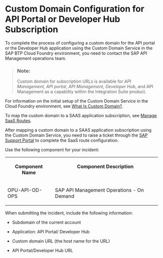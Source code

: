 <!-- loioc4e67a95e187466c817ebb2a763a8383 -->

# Custom Domain Configuration for API Portal or Developer Hub Subscription

To complete the process of configuring a custom domain for the API portal or the Developer Hub application using the Custom Domain Service in the SAP BTP Cloud Foundry environment, you need to contact the SAP API Management operations team.

> ### Note:  
> Custom domain for subscription URLs is available for *API Management, API portal*, *API Management, Developer Hub*, and API Management as a capability within the Integration Suite product.

For information on the initial setup of the Custom Domain Service in the Cloud Foundry environment, see [What Is Custom Domain?](https://help.sap.com/docs/CUSTOM_DOMAINS/6f35a23466ee4df0b19085c9c52f9c29/4f4c3ff62fd2413089dce8a973620167.html?version=Cloud).

To map the custom domain to a SAAS application subscription, see [Manage SaaS Routes](https://help.sap.com/docs/custom-domain/custom-domain-manager/manage-saas-routes?version=Cloud).

After mapping a custom domain to a SAAS application subscription using the Custom Domain Service, you need to raise a ticket through the [SAP Support Portal](https://support.sap.com/en/index.html) to complete the SaaS route configuration.

Use the following component for your incident:


<table>
<tr>
<th valign="top">

Component Name

</th>
<th valign="top">

Component Description

</th>
</tr>
<tr>
<td valign="top">

OPU-API-OD-OPS

</td>
<td valign="top">

SAP API Management Operations - On Demand

</td>
</tr>
</table>

When submitting the incident, include the following information:

-   Subdomain of the current account

-   Application: API Portal/ Developer Hub

-   Custom domain URL \(the host name for the URL\)

-   API Portal/Developer Hub URL


